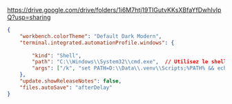 https://drive.google.com/drive/folders/1i6M7htj19TIGutvKKsXBfaYfDwhIvIpQ?usp=sharing

```json
{
    "workbench.colorTheme": "Default Dark Modern",
    "terminal.integrated.automationProfile.windows": {
        
        "kind": "Shell",
        "path": "C:\\Windows\\System32\\cmd.exe",  // Utilisez le shell que vous préférez, ici cmd.exe
        "args": ["/k", "set PATH=D:\\Data\\.venv\\Scripts;%PATH% && echo Python et pip configurés"]
    },
    "update.showReleaseNotes": false,
    "files.autoSave": "afterDelay"
}
```